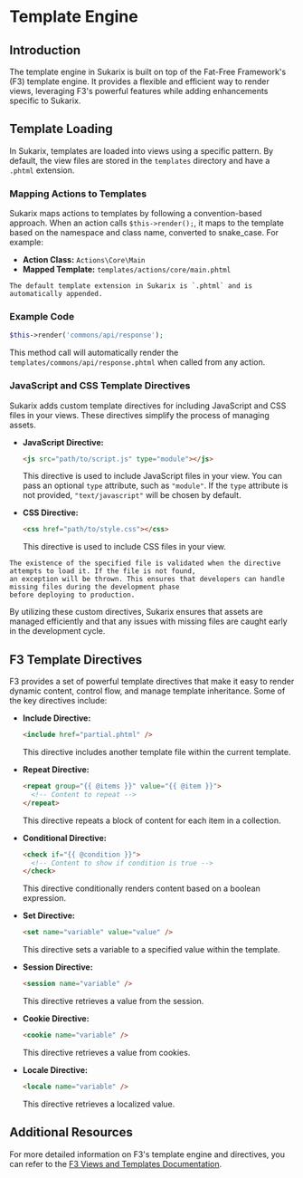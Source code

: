 # Template Engine

<!-- toc -->

## Introduction

The template engine in Sukarix is built on top of the Fat-Free Framework's (F3) template engine. It provides a flexible
and efficient way to render views, leveraging F3's powerful features while adding enhancements specific to Sukarix.

## Template Loading

In Sukarix, templates are loaded into views using a specific pattern. By default, the view files are stored in
the `templates` directory and have a `.phtml` extension.

### Mapping Actions to Templates

Sukarix maps actions to templates by following a convention-based approach. When an action
calls `$this->render();`, it maps to the template based on the namespace and class name, converted to snake_case.
For example:

- **Action Class:** `Actions\Core\Main`
- **Mapped Template:** `templates/actions/core/main.phtml`

```admonish info title="Default Template Extension"
The default template extension in Sukarix is `.phtml` and is automatically appended.
```

### Example Code

```php
$this->render('commons/api/response');
```

This method call will automatically render the `templates/commons/api/response.phtml` when called from any action.

### JavaScript and CSS Template Directives

Sukarix adds custom template directives for including JavaScript and CSS files in your views. These directives simplify
the process of managing assets.

- **JavaScript Directive:**
  ```html
  <js src="path/to/script.js" type="module"></js>
  ```
  This directive is used to include JavaScript files in your view. You can pass an optional `type` attribute, such
  as `"module"`. If the `type` attribute is not provided, `"text/javascript"` will be chosen by default.

- **CSS Directive:**
  ```html
  <css href="path/to/style.css"></css>
  ```
  This directive is used to include CSS files in your view.

```admonish tip title="File Validation"
The existence of the specified file is validated when the directive attempts to load it. If the file is not found,
an exception will be thrown. This ensures that developers can handle missing files during the development phase
before deploying to production.
```

By utilizing these custom directives, Sukarix ensures that assets are managed efficiently and that any issues with
missing files are caught early in the development cycle.

## F3 Template Directives

F3 provides a set of powerful template directives that make it easy to render dynamic content, control flow, and manage
template inheritance. Some of the key directives include:

- **Include Directive:**
  ```html
  <include href="partial.phtml" />
  ```
  This directive includes another template file within the current template.

- **Repeat Directive:**
  ```html
  <repeat group="{{ @items }}" value="{{ @item }}">
    <!-- Content to repeat -->
  </repeat>
  ```
  This directive repeats a block of content for each item in a collection.

- **Conditional Directive:**
  ```html
  <check if="{{ @condition }}">
    <!-- Content to show if condition is true -->
  </check>
  ```
  This directive conditionally renders content based on a boolean expression.

- **Set Directive:**
  ```html
  <set name="variable" value="value" />
  ```
  This directive sets a variable to a specified value within the template.

- **Session Directive:**
  ```html
  <session name="variable" />
  ```
  This directive retrieves a value from the session.

- **Cookie Directive:**
  ```html
  <cookie name="variable" />
  ```
  This directive retrieves a value from cookies.

- **Locale Directive:**
  ```html
  <locale name="variable" />
  ```
  This directive retrieves a localized value.

## Additional Resources

For more detailed information on F3's template engine and directives, you can refer to
the [F3 Views and Templates Documentation](https://fatfreeframework.com/3.8/views-and-templates).
